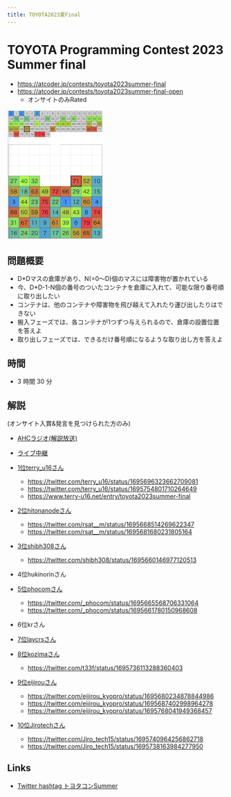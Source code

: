 ```yaml
---
title: TOYOTA2023夏Final
---
```


# TOYOTA Programming Contest 2023 Summer final

- https://atcoder.jp/contests/toyota2023summer-final
- https://atcoder.jp/contests/toyota2023summer-final-open
  - オンサイトのみRated

<img src="../imgs/toyota-2023-summer-final.png" height=300>

## 問題概要

- D\*Dマスの倉庫があり、N(=0〜D)個のマスには障害物が置かれている
- 今、D\*D-1-N個の番号のついたコンテナを倉庫に入れて、可能な限り番号順に取り出したい
- コンテナは、他のコンテナや障害物を飛び越えて入れたり運び出したりはできない
- 搬入フェーズでは、各コンテナが1つずつ与えられるので、倉庫の設置位置を答えよ
- 取り出しフェーズでは、できるだけ番号順になるような取り出し方を答えよ

## 時間

- 3 時間 30 分

## 解説

(オンサイト入賞&発言を見つけられた方のみ)

- [AHCラジオ(解説放送)](https://www.youtube.com/watch?v=w6W6BGujPsY)
- [ライブ中継](https://www.youtube.com/live/Onro9wuNHmI)

- [1位terry_u16さん](https://twitter.com/terry_u16/status/1695690733339246680)
  - https://twitter.com/terry_u16/status/1695696323662709081
  - https://twitter.com/terry_u16/status/1695754801710264649
  - https://www.terry-u16.net/entry/toyota2023summer-final
- [2位hitonanodeさん](https://twitter.com/rsat__m/status/1695662782367322365)
  - https://twitter.com/rsat__m/status/1695668514269622347
  - https://twitter.com/rsat__m/status/1695681680231805164
- [3位shibh308さん](https://twitter.com/shibh308/status/1695690896996733024)
  - https://twitter.com/shibh308/status/1695660146977120513
- 4位hukinorinさん
- [5位phocomさん](https://twitter.com/_phocom/status/1695690824930251162)
  - https://twitter.com/_phocom/status/1695665568706331064
  - https://twitter.com/_phocom/status/1695661780150968608
- 6位krさん
- [7位laycrsさん](https://twitter.com/laycrs/status/1695760783714758923)
- [8位kozimaさん](https://twitter.com/t33f/status/1695735014305189970)
  - https://twitter.com/t33f/status/1695736113288360403
- [9位eijirouさん](https://twitter.com/eijirou_kyopro/status/1695680128163148149)
  - https://twitter.com/eijirou_kyopro/status/1695680234878844986
  - https://twitter.com/eijirou_kyopro/status/1695687402998964278
  - https://twitter.com/eijirou_kyopro/status/1695768041949368457
- [10位Jirotechさん](https://twitter.com/Jiro_tech15/status/1695665939034112378)
  - https://twitter.com/Jiro_tech15/status/1695740964256862718
  - https://twitter.com/Jiro_tech15/status/1695738163984277950

## Links

- [Twitter hashtag トヨタコンSummer](https://twitter.com/hashtag/%E3%83%88%E3%83%A8%E3%82%BF%E3%82%B3%E3%83%B3Summer)
